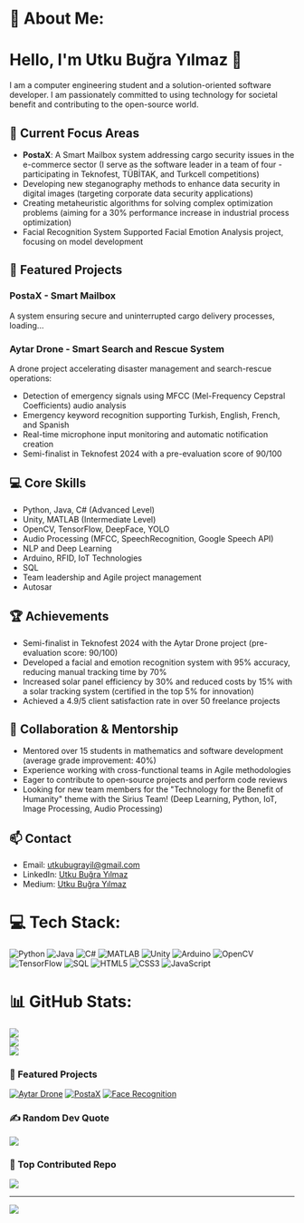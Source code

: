 # 💫 About Me:
# Hello, I'm Utku Buğra Yılmaz 👋

I am a computer engineering student and a solution-oriented software developer. I am passionately committed to using technology for societal benefit and contributing to the open-source world.

## 🔭 Current Focus Areas

- **PostaX**: A Smart Mailbox system addressing cargo security issues in the e-commerce sector (I serve as the software leader in a team of four - participating in Teknofest, TÜBİTAK, and Turkcell competitions)
- Developing new steganography methods to enhance data security in digital images (targeting corporate data security applications)
- Creating metaheuristic algorithms for solving complex optimization problems (aiming for a 30% performance increase in industrial process optimization)
- Facial Recognition System Supported Facial Emotion Analysis project, focusing on model development

## 🚀 Featured Projects

### PostaX - Smart Mailbox
A system ensuring secure and uninterrupted cargo delivery processes, loading...

### Aytar Drone - Smart Search and Rescue System
A drone project accelerating disaster management and search-rescue operations:
- Detection of emergency signals using MFCC (Mel-Frequency Cepstral Coefficients) audio analysis
- Emergency keyword recognition supporting Turkish, English, French, and Spanish
- Real-time microphone input monitoring and automatic notification creation
- Semi-finalist in Teknofest 2024 with a pre-evaluation score of 90/100

## 💻 Core Skills

- Python, Java, C# (Advanced Level)
- Unity, MATLAB (Intermediate Level)
- OpenCV, TensorFlow, DeepFace, YOLO
- Audio Processing (MFCC, SpeechRecognition, Google Speech API)
- NLP and Deep Learning
- Arduino, RFID, IoT Technologies
- SQL
- Team leadership and Agile project management
- Autosar

## 🏆 Achievements

- Semi-finalist in Teknofest 2024 with the Aytar Drone project (pre-evaluation score: 90/100)
- Developed a facial and emotion recognition system with 95% accuracy, reducing manual tracking time by 70%
- Increased solar panel efficiency by 30% and reduced costs by 15% with a solar tracking system (certified in the top 5% for innovation)
- Achieved a 4.9/5 client satisfaction rate in over 50 freelance projects

## 🤝 Collaboration & Mentorship

- Mentored over 15 students in mathematics and software development (average grade improvement: 40%)
- Experience working with cross-functional teams in Agile methodologies
- Eager to contribute to open-source projects and perform code reviews
- Looking for new team members for the "Technology for the Benefit of Humanity" theme with the Sirius Team! (Deep Learning, Python, IoT, Image Processing, Audio Processing)

## 📫 Contact

- Email: [utkubugrayil@gmail.com](mailto:utkubugrayil@gmail.com)
- LinkedIn: [Utku Buğra Yılmaz](https://www.linkedin.com/in/utkubuğrayılmaz/)
- Medium: [Utku Buğra Yılmaz](https://medium.com/@utkubugrayil)



# 💻 Tech Stack:
![Python](https://img.shields.io/badge/python-3670A0?style=for-the-badge&logo=python&logoColor=ffdd54) 
![Java](https://img.shields.io/badge/java-%23ED8B00.svg?style=for-the-badge&logo=openjdk&logoColor=white) 
![C#](https://img.shields.io/badge/c%23-%23239120.svg?style=for-the-badge&logo=c-sharp&logoColor=white)
![MATLAB](https://img.shields.io/badge/MATLAB-%230076A8.svg?style=for-the-badge&logo=mathworks&logoColor=white)
![Unity](https://img.shields.io/badge/unity-%23000000.svg?style=for-the-badge&logo=unity&logoColor=white)
![Arduino](https://img.shields.io/badge/-Arduino-00979D?style=for-the-badge&logo=Arduino&logoColor=white)
![OpenCV](https://img.shields.io/badge/opencv-%23white.svg?style=for-the-badge&logo=opencv&logoColor=white)
![TensorFlow](https://img.shields.io/badge/TensorFlow-%23FF6F00.svg?style=for-the-badge&logo=TensorFlow&logoColor=white) 
![SQL](https://img.shields.io/badge/SQL-%2307405e.svg?style=for-the-badge&logo=sqlite&logoColor=white)
![HTML5](https://img.shields.io/badge/html5-%23E34F26.svg?style=for-the-badge&logo=html5&logoColor=white)
![CSS3](https://img.shields.io/badge/css3-%231572B6.svg?style=for-the-badge&logo=css3&logoColor=white)
![JavaScript](https://img.shields.io/badge/javascript-%23323330.svg?style=for-the-badge&logo=javascript&logoColor=%23F7DF1E)

# 📊 GitHub Stats:
![](https://github-readme-stats.vercel.app/api?username=utku-create&theme=vue-dark&hide_border=false&include_all_commits=true&count_private=true)<br/>
![](https://github-readme-streak-stats.herokuapp.com/?user=utku-create&theme=vue-dark&hide_border=false)<br/>
![](https://github-readme-stats.vercel.app/api/top-langs/?username=utku-create&theme=vue-dark&hide_border=false&include_all_commits=true&count_private=true&layout=compact)

### 🚀 Featured Projects
[![Aytar Drone](https://img.shields.io/badge/Aytar%20Drone-Teknofest%20Semifinalist-blue?style=for-the-badge)](https://github.com/utku-create/aytar-drone)
[![PostaX](https://img.shields.io/badge/PostaX-Smart%20Mailbox%20System-green?style=for-the-badge)](https://github.com/utku-create/postax)
[![Face Recognition](https://img.shields.io/badge/Face%20Recognition-Emotion%20Analysis-purple?style=for-the-badge)](https://github.com/utku-create/face-emotion)

### ✍️ Random Dev Quote
![](https://quotes-github-readme.vercel.app/api?type=horizontal&theme=tokyonight)

### 📌 Top Contributed Repo
![](https://github-contributor-stats.vercel.app/api?username=utku-create&limit=5&theme=dracula&combine_all_yearly_contributions=true)

---
[![](https://visitcount.itsvg.in/api?id=utku-create&icon=2&color=4)](https://visitcount.itsvg.in)
<!-- Proudly created with GPRM ( https://gprm.itsvg.in ) -->

